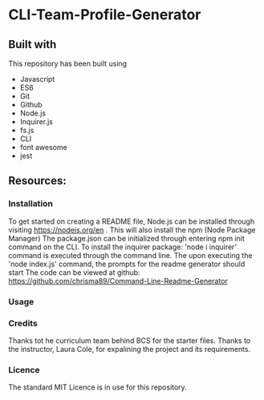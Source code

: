 # CLI-Team-Profile-Generator




## Built with

This repository has been built using

- Javascript
- ES6
- Git
- Github
- Node.js
- Inquirer.js
- fs.js
- CLI
- font awesome
- jest

## Resources:


### Installation

To get started on creating a README file, Node.js can be installed through visiting https://nodejs.org/en . This will also install the npm (Node Package Manager)
The package.json can be initialized through entering npm init command on the CLI.
To install the inquirer package:  'node i inquirer' command is executed through the command line.
The upon executing the 'node index.js' command, the prompts for the readme generator should start
The code can be viewed at github: https://github.com/chrisma89/Command-Line-Readme-Generator

### Usage


### Credits

Thanks tot he curriculum team behind BCS for the starter files.
Thanks to the instructor, Laura Cole, for expalining the project and its requirements.

### Licence

The standard MIT Licence is in use for this repository.